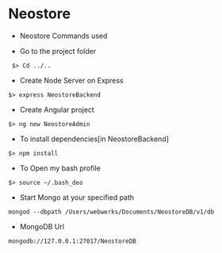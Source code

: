 
# Neostore

* Neostore Commands used

* Go to the project folder
```
 $> Cd ../..
 ```
* Create Node Server on Express
```
$> express NeostoreBackend
```
* Create Angular project
````
$> ng new NeostoreAdmin 
````
* To install dependencies[in NeostoreBackend]
````
$> npm install  
````
* To Open my bash profile
````
$> source ~/.bash_deo
````
* Start Mongo at your specified path
````
mongod --dbpath /Users/webwerks/Documents/NeostoreDB/v1/db
````
* MongoDB Url
````
mongodb://127.0.0.1:27017/NeostoreDB
````
